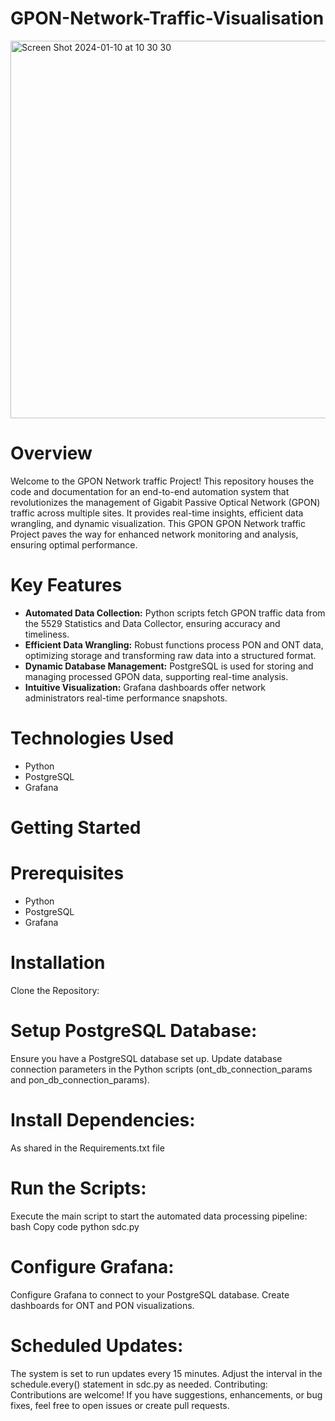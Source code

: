 # GPON-Network-Traffic-Visualisation

<img width="604" alt="Screen Shot 2024-01-10 at 10 30 30" src="https://github.com/SMARTRONALD/GPON-Network-Traffic-Visualisation/assets/123365195/c02d69aa-df66-4328-958b-fcce6800ddf7">

# Overview

Welcome to the GPON Network traffic Project! This repository houses the code and documentation for an end-to-end automation system that revolutionizes the management of Gigabit Passive Optical Network (GPON) traffic across multiple sites. It provides real-time insights, efficient data wrangling, and dynamic visualization.
This GPON GPON Network traffic Project paves the way for enhanced network monitoring and analysis, ensuring optimal performance. 

# Key Features

- **Automated Data Collection:** Python scripts fetch GPON traffic data from the 5529 Statistics and Data Collector, ensuring accuracy and timeliness.
- **Efficient Data Wrangling:** Robust functions process PON and ONT data, optimizing storage and transforming raw data into a structured format.
- **Dynamic Database Management:** PostgreSQL is used for storing and managing processed GPON data, supporting real-time analysis.
- **Intuitive Visualization:** Grafana dashboards offer network administrators real-time performance snapshots.

# Technologies Used

- Python
- PostgreSQL
- Grafana

# Getting Started

# Prerequisites

- Python
- PostgreSQL
- Grafana

# Installation
Clone the Repository:

# Setup PostgreSQL Database:

Ensure you have a PostgreSQL database set up.
Update database connection parameters in the Python scripts (ont_db_connection_params and pon_db_connection_params).

# Install Dependencies:
As shared in the Requirements.txt file

# Run the Scripts:
Execute the main script to start the automated data processing pipeline:
bash
Copy code
python sdc.py

# Configure Grafana:

Configure Grafana to connect to your PostgreSQL database.
Create dashboards for ONT and PON visualizations.

# Scheduled Updates:

The system is set to run updates every 15 minutes. Adjust the interval in the schedule.every() statement in sdc.py as needed.
Contributing:
Contributions are welcome! If you have suggestions, enhancements, or bug fixes, feel free to open issues or create pull requests.



